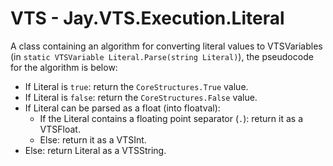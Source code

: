 # VTS - Jay.VTS.Execution.Literal
A class containing an algorithm for converting literal values to VTSVariables (in ``static VTSVariable Literal.Parse(string Literal)``), the pseudocode for the algorithm is below:
 - If Literal is ``true``: return the ``CoreStructures.True`` value.
 - If Literal is ``false``: return the ``CoreStructures.False`` value.
 - If Literal can be parsed as a float (into floatval):
   - If the Literal contains a floating point separator (``.``): return it as a VTSFloat.
   - Else: return it as a VTSInt.
 - Else: return Literal as a VTSString.
